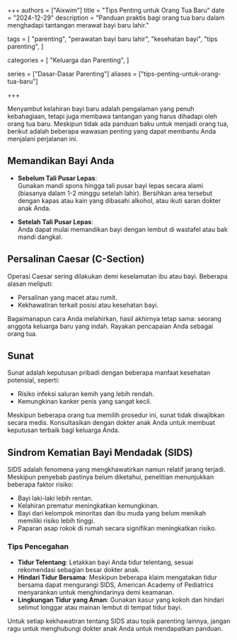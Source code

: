 +++
authors = ["Aixwim"]
title = "Tips Penting untuk Orang Tua Baru"
date = "2024-12-29"
description = "Panduan praktis bagi orang tua baru dalam menghadapi tantangan merawat bayi baru lahir."

tags = [
"parenting",
"perawatan bayi baru lahir",
"kesehatan bayi",
"tips parenting",
]

categories = [
"Keluarga dan Parenting",
]

series = ["Dasar-Dasar Parenting"]
aliases = ["tips-penting-untuk-orang-tua-baru"]

+++

Menyambut kelahiran bayi baru adalah pengalaman yang penuh kebahagiaan, tetapi juga membawa tantangan yang harus dihadapi oleh orang tua baru. Meskipun tidak ada panduan baku untuk menjadi orang tua, berikut adalah beberapa wawasan penting yang dapat membantu Anda menjalani perjalanan ini.

<!--more-->

## Memandikan Bayi Anda

- **Sebelum Tali Pusar Lepas**:  
  Gunakan mandi spons hingga tali pusar bayi lepas secara alami (biasanya dalam 1-2 minggu setelah lahir). Bersihkan area tersebut dengan kapas atau kain yang dibasahi alkohol, atau ikuti saran dokter anak Anda.

- **Setelah Tali Pusar Lepas**:  
  Anda dapat mulai memandikan bayi dengan lembut di wastafel atau bak mandi dangkal.

## Persalinan Caesar (C-Section)

Operasi Caesar sering dilakukan demi keselamatan ibu atau bayi. Beberapa alasan meliputi:  

- Persalinan yang macet atau rumit.  
- Kekhawatiran terkait posisi atau kesehatan bayi.  

Bagaimanapun cara Anda melahirkan, hasil akhirnya tetap sama: seorang anggota keluarga baru yang indah. Rayakan pencapaian Anda sebagai orang tua.

## Sunat

Sunat adalah keputusan pribadi dengan beberapa manfaat kesehatan potensial, seperti:

- Risiko infeksi saluran kemih yang lebih rendah.  
- Kemungkinan kanker penis yang sangat kecil.  

Meskipun beberapa orang tua memilih prosedur ini, sunat tidak diwajibkan secara medis. Konsultasikan dengan dokter anak Anda untuk membuat keputusan terbaik bagi keluarga Anda.

## Sindrom Kematian Bayi Mendadak (SIDS)

SIDS adalah fenomena yang mengkhawatirkan namun relatif jarang terjadi. Meskipun penyebab pastinya belum diketahui, penelitian menunjukkan beberapa faktor risiko:

- Bayi laki-laki lebih rentan.  
- Kelahiran prematur meningkatkan kemungkinan.  
- Bayi dari kelompok minoritas dan ibu muda yang belum menikah memiliki risiko lebih tinggi.  
- Paparan asap rokok di rumah secara signifikan meningkatkan risiko.  

### Tips Pencegahan

- **Tidur Telentang**: Letakkan bayi Anda tidur telentang, sesuai rekomendasi sebagian besar dokter anak.  
- **Hindari Tidur Bersama**: Meskipun beberapa klaim mengatakan tidur bersama dapat mengurangi SIDS, American Academy of Pediatrics menyarankan untuk menghindarinya demi keamanan.  
- **Lingkungan Tidur yang Aman**: Gunakan kasur yang kokoh dan hindari selimut longgar atau mainan lembut di tempat tidur bayi.

Untuk setiap kekhawatiran tentang SIDS atau topik parenting lainnya, jangan ragu untuk menghubungi dokter anak Anda untuk mendapatkan panduan.
